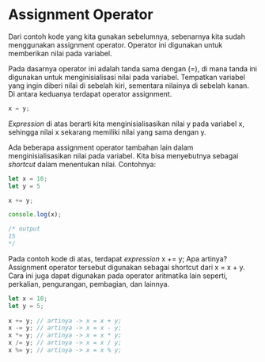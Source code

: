# Assignment Operator

Dari contoh kode yang kita gunakan sebelumnya, sebenarnya kita sudah menggunakan assignment operator. Operator ini digunakan untuk memberikan nilai pada variabel.

Pada dasarnya operator ini adalah tanda sama dengan \(=\), di mana tanda ini digunakan untuk menginisialisasi nilai pada variabel. Tempatkan variabel yang ingin diberi nilai di sebelah kiri, sementara nilainya di sebelah kanan. Di antara keduanya terdapat operator assignment.

```javascript
x = y;
```

_Expression_ di atas berarti kita menginisialisasikan nilai y pada variabel x, sehingga nilai x sekarang memiliki nilai yang sama dengan y.

Ada beberapa assignment operator tambahan lain dalam menginisialisasikan nilai pada variabel. Kita bisa menyebutnya sebagai _shortcut_ dalam menentukan nilai. Contohnya:

```javascript
let x = 10;
let y = 5

x += y;

console.log(x);

/* output
15
*/
```

Pada contoh kode di atas, terdapat _expression_ x += y; Apa artinya? Assignment operator tersebut digunakan sebagai shortcut dari x = x + y. Cara ini juga dapat digunakan pada operator aritmatika lain seperti, perkalian, pengurangan, pembagian, dan lainnya.

```javascript
let x = 10;
let y = 5;
 
x += y; // artinya -> x = x + y;
x -= y; // artinya -> x = x - y;
x *= y; // artinya -> x = x * y;
x /= y; // artinya -> x = x / y;
x %= y; // artinya -> x = x % y;
```


